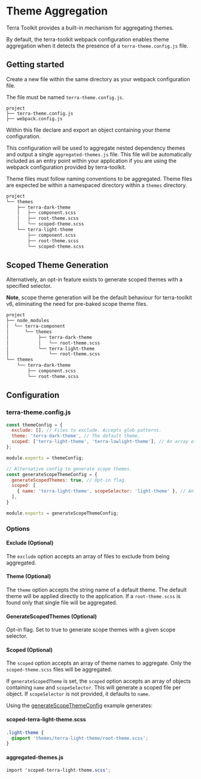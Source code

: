 # Theme Aggregation

Terra Toolkit provides a built-in mechanism for aggregating themes.

By default, the terra-toolkit webpack configuration enables theme aggregation when it detects the presence of a `terra-theme.config.js` file.

## Getting started

Create a new file within the same directory as your webpack configuration file.

The file must be named `terra-theme.config.js`.

```
project
├── terra-theme.config.js
├── webpack.config.js
```

Within this file declare and export an object containing your theme configuration.

This configuration will be used to aggregate nested dependency themes and output a single `aggregated-themes.js` file. This file will be automatically included as an entry point within your application if you are using the webpack configuration provided by terra-toolkit.

Theme files must follow naming conventions to be aggregated. Theme files are expected be within a namespaced directory within a `themes` directory.

```txt
project
└── themes
    ├── terra-dark-theme
    │   ├── component.scss
    │   ├── root-theme.scss
    │   └── scoped-theme.scss
    └── terra-light-theme
        ├── component.scss
        ├── root-theme.scss
        └── scoped-theme.scss
```

## Scoped Theme Generation
Alternatively, an opt-in feature exists to generate scoped themes with a specified selector.

**Note**, scope theme generation will be the default behaviour for terra-toolkit v6, eliminating the need for pre-baked scope theme files.
```txt
project
├── node_modules
│  └── terra-component
│      └── themes
│           ├── terra-dark-theme
│           │   └── root-theme.scss
│           └── terra-light-theme
│               └── root-theme.scss
└── themes
    └── terra-dark-theme
        ├── component.scss
        └── root-theme.scss
```

## Configuration

### terra-theme.config.js

```js
const themeConfig = {
  exclude: [], // Files to exclude. Accepts glob patterns.
  theme: 'terra-dark-theme', // The default theme.
  scoped: ['terra-light-theme', 'terra-lowlight-theme'], // An array of scoped themes.
};

module.exports = themeConfig;
```

```js
// Alternative config to generate scope themes.
const generateScopeThemeConfig = {
  generateScopedThemes: true, // Opt-in flag.
  scoped: [
    { name: 'terra-light-theme', scopeSelector: 'light-theme' }, // An array of scoped theme config objects.
  ],
}

module.exports = generateScopeThemeConfig;
```

### Options

#### Exclude (Optional)

The `exclude` option accepts an array of files to exclude from being aggregated.

#### Theme (Optional)

The `theme` option accepts the string name of a default theme. The default theme will be applied directly to the application. If a `root-theme.scss` is found only that single file will be aggregated.

#### GenerateScopedThemes (Optional)

Opt-in flag. Set to true to generate scope themes with a given scope selector.

#### Scoped (Optional)

The `scoped` option accepts an array of theme names to aggregate. Only the `scoped-theme.scss` files will be aggregated.

If `generateScopedTheme` is set, the `scoped` option accepts an array of objects containing `name` and `scopeSelector`. This will generate a scoped file per object. If `scopeSelector` is not provided, it defaults to `name`.

Using the [generateScopeThemeConfig](###terra-theme.config.js) example generates:

#### scoped-terra-light-theme.scss
####
```scss
.light-theme {
  @import 'themes/terra-light-theme/root-theme.scss';
}
```

#### aggregated-themes.js
```scss
import 'scoped-terra-light-theme.scss';
```

